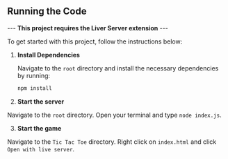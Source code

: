 ## Running the Code

--- **This project requires the Liver Server extension** ---

To get started with this project, follow the instructions below:

1. **Install Dependencies**

   Navigate to the `root` directory and install the necessary dependencies by running:

   ```bash
   npm install
   
2. **Start the server**

  Navigate to the `root` directory. Open your terminal and type `node index.js`.

3. **Start the game**

  Navigate to the `Tic Tac Toe` directory. Right click on `index.html` and click `Open with live server`.
